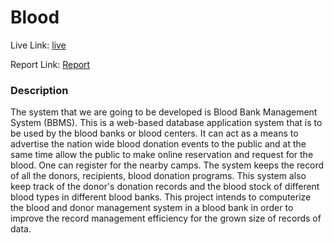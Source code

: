 # Blood
Live Link: [live](https://touristy-preserver.000webhostapp.com/)

Report Link: [Report](https://github.com/AjLaddha/bloodBank/blob/master/source/finaladpprojectreport.pdf)

### Description
The system that we are going to be developed is Blood Bank
Management System (BBMS). This is a web-based database application
system that is to be used by the blood banks or blood centers. It can act as a
means to advertise the nation wide blood donation events to the public and at
the same time allow the public to make online reservation and request for the
blood. One can register for the nearby camps. The system keeps the record
of all the donors, recipients, blood donation programs. This system also
keep track of the donor's donation records and the blood stock of different
blood types in different blood banks. This project intends to computerize the
blood and donor management system in a blood bank in order to improve the
record management efficiency for the grown size of records of data.
